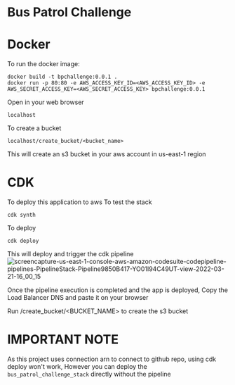 # Bus Patrol Challenge

# Docker

To run the docker image:
```
docker build -t bpchallenge:0.0.1 .
docker run -p 80:80 -e AWS_ACCESS_KEY_ID=<AWS_ACCESS_KEY_ID> -e AWS_SECRET_ACCESS_KEY=<AWS_SECRET_ACCESS_KEY> bpchallenge:0.0.1
```
Open in your web browser
```
localhost
```

To create a bucket
```
localhost/create_bucket/<bucket_name>
```
This will create an s3 bucket in your aws account in us-east-1 region

# CDK

To deploy this application to aws
To test the stack
```
cdk synth
```

To deploy
```
cdk deploy
```

This will deploy and trigger the cdk pipeline
![screencapture-us-east-1-console-aws-amazon-codesuite-codepipeline-pipelines-PipelineStack-Pipeline9850B417-YO01I94C49UT-view-2022-03-21-16_00_15](https://user-images.githubusercontent.com/56513566/159354293-9d3a0f1a-e871-4839-9374-df9ea30a4b4d.png)

Once the pipeline execution is completed and the app is deployed,
Copy the Load Balancer DNS and paste it on your browser

Run <URL>/create_bucket/<BUCKET_NAME> to create the s3 bucket
  
# IMPORTANT NOTE
  
  As this project uses connection arn to connect to github repo, using cdk deploy won't work, 
  However you can deploy the ```bus_patrol_challenge_stack``` directly without the pipeline
